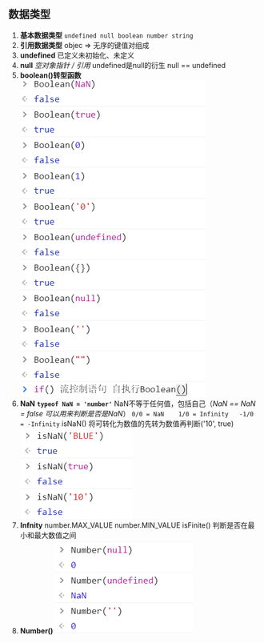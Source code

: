 ## 数据类型
1. **基本数据类型**
`undefined null boolean number string`
   <br/>
2. **引用数据类型**
   objec => 无序的键值对组成
   <br/>
3. **undefined**
   已定义未初始化、未定义
   <br/>
4. **null**
   *空对象指针 / 引用*
   undefined是null的衍生   null == undefined
   <br/>
5. **boolean()转型函数**
![](2021-10-24-22-50-42.png)
   <br/>
6. **NaN**
   **`typeof NaN = 'number'`**
   NaN不等于任何值，包括自己（*NaN == NaN = false 可以用来判断是否是NaN*）
   `0/0 = NaN    1/0 = Infinity   -1/0 = -Infinity`
   isNaN()  将可转化为数值的先转为数值再判断('10', true)
   ![](2021-10-24-22-53-56.png)
   <br/>
7. **Infnity**
   number.MAX_VALUE    number.MIN_VALUE
   isFinite() 判断是否在最小和最大数值之间
   <br/>
8. **Number()**
![](2021-10-24-22-54-37.png)
